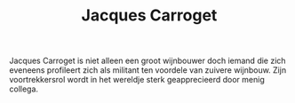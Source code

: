 ﻿---
title: Jacques Carroget
huis: Dom. de La Paonnerie
regio: Muscadet Coteaux de La Loire
photo: carroget.jpg
layout: wijnhuis

wijnen:
    - naam:  Muscadet'08
      ref:   Loi 0821
      app:   A.O.C. Muscadet Coteaux de La Loire
      type:  Blanc sec
      cep:   Melon de Bourgogne
      prijs: €7.29

    - naam:  Muscadet'09
      ref:   Loi 0906
      app:   A.O.C. Muscadet Coteaux de La Loire
      type:  Blanc sec
      cep:   Melon de Bourgogne
      prijs: €9.91
      opm:  

    - naam:  Muscadet Sans Soufre'09
      ref:   Loi 0974
      app:   A.O.C. Muscadet Coteaux de La Loire
      type:  Blanc sec
      cep:   Melon de Bourgogne
      prijs: €10.78
      opm:   Last bottles

    - naam:  Ca c'est du Groslot'09
      ref:   Loi 0908
      app:   Vin de France
      type:  Vin gris
      cep:   Grolleau
      prijs: €11.24

    - naam:  Pineau de Loire'09
      ref:   Loi 0909
      app:   A.O.C. Coteaux d'Ancenis
      type:  Blanc sec
      cep:   Chenin blanc
      prijs: €12.62

    - naam:  
      ref:   
      app:   
      type:  
      cep:   
      prijs: 

    - naam:  
      ref:   
      app:   
      type:  
      cep:   
      prijs: 

    - naam: 
      ref:   
      app:   
      type:  
      cep:   
      prijs: 

    - naam:  
      ref:   
      app:   
      type:  
      cep:   
      prijs:
---
Jacques Carroget is niet alleen een groot wijnbouwer doch iemand die zich eveneens profileert zich als militant ten voordele van zuivere wijnbouw. Zijn voortrekkersrol wordt in het wereldje sterk geapprecieerd door menig collega.
